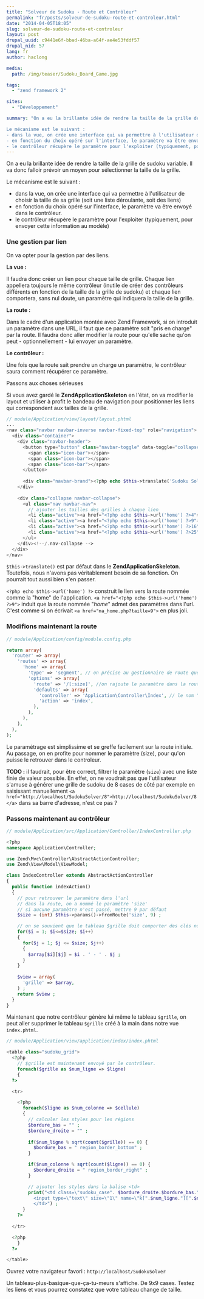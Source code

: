 ```yaml
---
title: "Solveur de Sudoku - Route et Contrôleur"
permalink: "fr/posts/solveur-de-sudoku-route-et-controleur.html"
date: "2014-04-05T18:05"
slug: solveur-de-sudoku-route-et-controleur
layout: post
drupal_uuid: c9441e6f-bbad-46ba-a64f-ae4e53fddf57
drupal_nid: 57
lang: fr
author: haclong

media:
  path: /img/teaser/Sudoku_Board_Game.jpg

tags:
  - "zend framework 2"

sites:
  - "Développement"

summary: "On a eu la brillante idée de rendre la taille de la grille de sudoku variable. Il va donc falloir prévoir un moyen pour sélectionner la taille de la grille.

Le mécanisme est le suivant :
- dans la vue, on crée une interface qui va permettre à l'utilisateur de choisir la taille de sa grille (soit une liste déroulante, soit des liens)
- en fonction du choix opéré sur l'interface, le paramètre va être envoyé dans le contrôleur.
- le contrôleur récupère le paramètre pour l'exploiter (typiquement, pour envoyer cette information au modèle)"
---
```


On a eu la brillante idée de rendre la taille de la grille de sudoku variable. Il va donc falloir prévoir un moyen pour sélectionner la taille de la grille.

Le mécanisme est le suivant :

- dans la vue, on crée une interface qui va permettre à l'utilisateur de choisir la taille de sa grille (soit une liste déroulante, soit des liens)
- en fonction du choix opéré sur l'interface, le paramètre va être envoyé dans le contrôleur.
- le contrôleur récupère le paramètre pour l'exploiter (typiquement, pour envoyer cette information au modèle)

### Une gestion par lien

On va opter pour la gestion par des liens.

**La vue :**

Il faudra donc créer un lien pour chaque taille de grille. Chaque lien appellera toujours le même contrôleur (inutile de créer des contrôleurs différents en fonction de la taille de la grille de sudoku) et chaque lien comportera, sans nul doute, un paramètre qui indiquera la taille de la grille.

**La route :**

Dans le cadre d'un application montée avec Zend Framework, si on introduit un paramètre dans une URL, il faut que ce paramètre soit "pris en charge" par la route. Il faudra donc aller modifier la route pour qu'elle sache qu'on peut - optionnellement - lui envoyer un paramètre.

**Le contrôleur :**

Une fois que la route sait prendre un charge un paramètre, le contrôleur saura comment récupérer ce paramètre.

Passons aux choses sérieuses

Si vous avez gardé le **ZendApplicationSkeleton** en l'état, on va modifier le layout et utiliser à profit le bandeau de navigation pour positionner les liens qui correspondent aux tailles de la grille.

```php
// module/Application/view/layout/layout.phtml
...
<nav class="navbar navbar-inverse navbar-fixed-top" role="navigation">
  <div class="container">
    <div class="navbar-header">
      <button type="button" class="navbar-toggle" data-toggle="collapse" data-target=".navbar-collapse">
        <span class="icon-bar"></span>
        <span class="icon-bar"></span>
        <span class="icon-bar"></span>
      </button>
      
      <div class="navbar-brand"><?php echo $this->translate('Sudoku Solver') ?></div>
    </div>
 
    <div class="collapse navbar-collapse">
      <ul class="nav navbar-nav">
        // ajouter les tailles des grilles à chaque lien
        <li class="active"><a href="<?php echo $this->url('home') ?>4"><?php echo $this->translate('4x4') ?></a></li>
        <li class="active"><a href="<?php echo $this->url('home') ?>9"><?php echo $this->translate('9x9') ?></a></li>
        <li class="active"><a href="<?php echo $this->url('home') ?>16"><?php echo $this->translate('16x16') ?></a></li>
        <li class="active"><a href="<?php echo $this->url('home') ?>25"><?php echo $this->translate('25x25') ?></a></li>
      </ul>
    </div><!--/.nav-collapse -->
  </div>
</nav>
```

`$this->translate()` est par défaut dans le **ZendApplicationSkeleton**. Toutefois, nous n'avons pas véritablement besoin de sa fonction. On pourrait tout aussi bien s'en passer.

`<?php echo $this->url('home') ?>` construit le lien vers la route nommée comme la "home" de l'application. `<a href="<?php echo $this->url('home') ?>9">` induit que la route nommée "*home*" admet des paramètres dans l'url. C'est comme si on écrivait `<a href="ma_home.php?taille=9">` en plus joli.

### Modifions maintenant la route

```php
// module/Application/config/module.config.php

return array(
  'router' => array(
    'routes' => array(
      'home' => array(
        'type' => 'segment', // on précise au gestionnaire de route que la route attend des paramètres optionnels
        'options' => array(
          'route' => '/[:size]', //on rajoute le paramètre dans la route. Et c'est tout.
          'defaults' => array(
            'controller' => 'Application\Controller\Index', // le nom "invokable" défini dans le même fichier module.config.php
            'action' => 'index',
          ),
        ),
      ),
    ),
  ),
);
```

Le paramétrage est simplissime et se greffe facilement sur la route initiale. Au passage, on en profite pour nommer le paramètre (size), pour qu'on puisse le retrouver dans le controleur.

**TODO :** il faudrait, pour être correct, filtrer le paramètre (`size`) avec une liste finie de valeur possible. En effet, on ne voudrait pas que l'utilisateur s'amuse à générer une grille de sudoku de 8 cases de côté par exemple en saisissant manuellement `<a href="http://localhost/SudokuSolver/8">http://localhost/SudokuSolver/8</a>` dans sa barre d'adresse, n'est ce pas ?

### Passons maintenant au contrôleur

```php
// module/Application/src/Application/Controller/IndexController.php

<?php
namespace Application\Controller;

use Zend\Mvc\Controller\AbstractActionController;
use Zend\View\Model\ViewModel;

class IndexController extends AbstractActionController
{
  public function indexAction()
  {
    // pour retrouver le paramètre dans l'url
    // dans la route, on a nommé le paramètre 'size'
    // si aucune paramètre n'est passé, mettre 9 par défaut
    $size = (int) $this->params()->fromRoute('size', 9) ;

    // on se souvient que le tableau $grille doit comporter des clés numérotées à partir de 1 pour que le calcul des limites de région tombe juste.
    for($i = 1; $i<=$size; $i++)
    {
      for($j = 1; $j <= $size; $j++)
      {
        $array[$i][$j] = $i . ' - ' . $j ;
      }
    }
 
    $view = array(
      'grille' => $array,
    ) ;
    return $view ;
  }
}
```

Maintenant que notre contrôleur génère lui même le tableau `$grille`, on peut aller supprimer le tableau `$grille` créé à la main dans notre vue `index.phtml`.

```php
// module/Application/view/application/index/index.phtml

<table class="sudoku_grid">
  <?php
    // $grille est maintenant envoyé par le contrôleur.
    foreach($grille as $num_ligne => $ligne)
    {
  ?>

  <tr>

    <?php
      foreach($ligne as $num_colonne => $cellule)
      {
        // calculer les styles pour les régions
        $bordure_bas = "" ;
        $bordure_droite = "" ;
          
        if($num_ligne % sqrt(count($grille)) == 0) {
          $bordure_bas = " region_border_bottom" ;
        }

        if($num_colonne % sqrt(count($ligne)) == 0) {
          $bordure_droite = " region_border_right" ;
        }

        // ajouter les styles dans la balise <td>
        print("<td class=\"sudoku_case". $bordure_droite.$bordure_bas."\">
          <input type=\"text\" size=\"1\" name=\"k[".$num_ligne."][".$num_colonne."]\" value=\"" . $cellule . "\"/>
          </td>") ;
      }
    ?>
  
  </tr>

  <?php
    }
  ?>

</table>
```

Ouvrez votre navigateur favori : `http://localhost/SudokuSolver`

Un tableau-plus-basique-que-ça-tu-meurs s'affiche. De 9x9 cases. Testez les liens et vous pourrez constatez que votre tableau change de taille.
